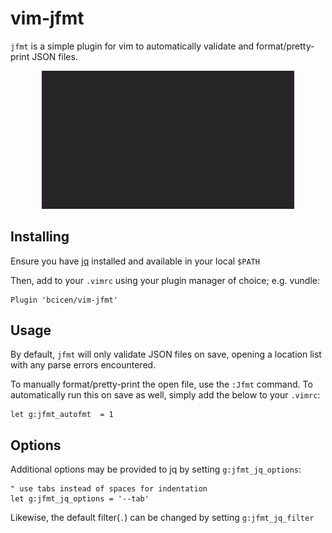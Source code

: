 # vim-jfmt

`jfmt` is a simple plugin for vim to automatically validate and format/pretty-print JSON files.

<p align="center"><img width="80%" src="https://raw.githubusercontent.com/bcicen/vim-jfmt/doc/jfmt.gif" alt="vim-jfmt"/></p>

## Installing

Ensure you have [jq](https://stedolan.github.io/jq/) installed and available in your local `$PATH`

Then, add to your `.vimrc` using your plugin manager of choice; e.g. vundle:
```vim
Plugin 'bcicen/vim-jfmt'
```

## Usage

By default, `jfmt` will only validate JSON files on save, opening a location list with any parse errors encountered.

To manually format/pretty-print the open file, use the `:Jfmt` command. To automatically run this on save as well, simply add the below to your `.vimrc`:
```vim
let g:jfmt_autofmt  = 1
```

## Options

Additional options may be provided to jq by setting `g:jfmt_jq_options`:

```vim
" use tabs instead of spaces for indentation
let g:jfmt_jq_options = '--tab'
```

Likewise, the default filter(`.`) can be changed by setting `g:jfmt_jq_filter`

